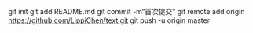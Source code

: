 git init 
git add README.md 
git commit -m“首次提交” 
git remote add origin https://github.com/LippiChen/text.git
git push -u origin master
